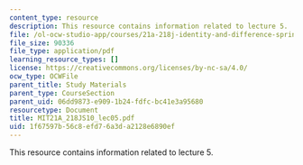 ```yaml
---
content_type: resource
description: This resource contains information related to lecture 5.
file: /ol-ocw-studio-app/courses/21a-218j-identity-and-difference-spring-2010/1f67597b56c8efd76a3da2128e6890ef_MIT21A_218JS10_lec05.pdf
file_size: 90336
file_type: application/pdf
learning_resource_types: []
license: https://creativecommons.org/licenses/by-nc-sa/4.0/
ocw_type: OCWFile
parent_title: Study Materials
parent_type: CourseSection
parent_uid: 06dd9873-e909-1b24-fdfc-bc41e3a95680
resourcetype: Document
title: MIT21A_218JS10_lec05.pdf
uid: 1f67597b-56c8-efd7-6a3d-a2128e6890ef
---
```

This resource contains information related to lecture 5.